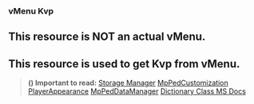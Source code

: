 ### vMenu Kvp

## This resource is NOT an actual vMenu.
## This resource is used to get Kvp from vMenu.

> **() Important to read:**
> [Storage Manager](https://github.com/TomGrobbe/vMenu/blob/e8f4e1c6e17c78e5103c41ccfd269ccf77ba652e/vMenu/StorageManager.cs)
> [MpPedCustomization](https://github.com/TomGrobbe/vMenu/blob/e8f4e1c6e17c78e5103c41ccfd269ccf77ba652e/vMenu/menus/MpPedCustomization.cs)
> [PlayerAppearance](https://github.com/TomGrobbe/vMenu/blob/e8f4e1c6e17c78e5103c41ccfd269ccf77ba652e/vMenu/menus/PlayerAppearance.cs)
> [MpPedDataManager](https://github.com/TomGrobbe/vMenu/blob/e8f4e1c6e17c78e5103c41ccfd269ccf77ba652e/vMenu/MpPedDataManager.cs)
> [Dictionary Class MS Docs](https://docs.microsoft.com/cs-cz/dotnet/api/system.collections.generic.dictionary-2?view=net-5.0)
